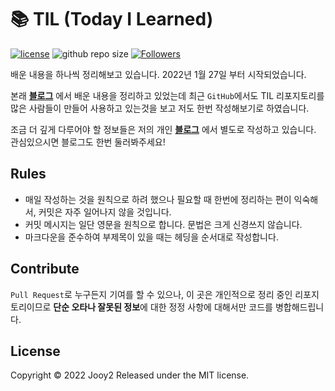 # 📚 TIL (Today I Learned)
[![license](https://img.shields.io/badge/license-MIT-blue.svg)](https://github.com/jooy2/TIL/blob/master/LICENSE)
![github repo size](https://img.shields.io/github/repo-size/jooy2/TIL)
[![Followers](https://img.shields.io/github/followers/jooy2?style=social)](https://github.com/jooy2)

배운 내용을 하나씩 정리해보고 있습니다. 2022년 1월 27일 부터 시작되었습니다.

본래 **[블로그](https://jootc.com)** 에서 배운 내용을 정리하고 있었는데 최근 `GitHub`에서도 TIL 리포지토리를 많은 사람들이 만들어 사용하고 있는것을 보고 저도 한번 작성해보기로 하였습니다.

조금 더 깊게 다루어야 할 정보들은 저의 개인 **[블로그](https://jootc.com)** 에서 별도로 작성하고 있습니다. 관심있으시면 블로그도 한번 둘러봐주세요!

## Rules
- 매일 작성하는 것을 원칙으로 하려 했으나 필요할 때 한번에 정리하는 편이 익숙해서, 커밋은 자주 일어나지 않을 것입니다.
- 커밋 메시지는 일단 영문을 원칙으로 합니다. 문법은 크게 신경쓰지 않습니다.
- 마크다운을 준수하여 부제목이 있을 때는 헤딩을 순서대로 작성합니다.

## Contribute
`Pull Request`로 누구든지 기여를 할 수 있으나, 이 곳은 개인적으로 정리 중인 리포지토리이므로 **단순 오타나 잘못된 정보**에 대한 정정 사항에 대해서만 코드를 병합해드립니다.

## License
Copyright © 2022 Jooy2 Released under the MIT license.
